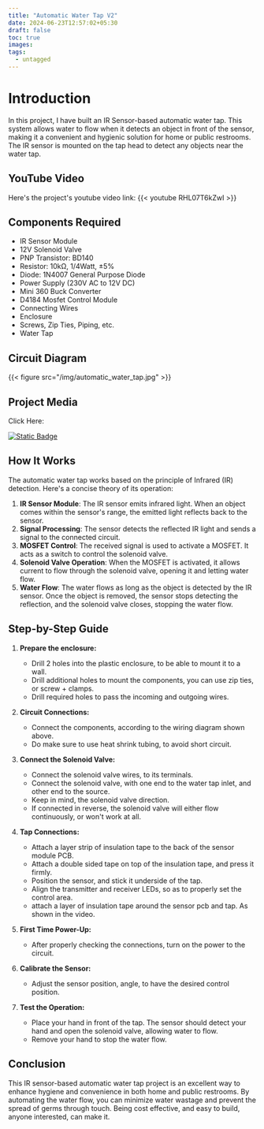 ```yaml
---
title: "Automatic Water Tap V2"
date: 2024-06-23T12:57:02+05:30
draft: false
toc: true
images:
tags:
  - untagged
---
```

# Introduction

In this project, I have built an IR Sensor-based automatic water tap. This system allows water to flow when it detects an object in front of the sensor, making it a convenient and hygienic solution for home or public restrooms. The IR sensor is mounted on the tap head to detect any objects near the water tap.

## YouTube Video

Here's the project's youtube video link:
{{< youtube RHL07T6kZwI >}}

## Components Required

- IR Sensor Module
- 12V Solenoid Valve
- PNP Transistor: BD140
- Resistor: 10kΩ, 1/4Watt, ±5%
- Diode: 1N4007 General Purpose Diode
- Power Supply (230V AC to 12V DC)
- Mini 360 Buck Converter 
- D4184 Mosfet Control Module
- Connecting Wires
- Enclosure
- Screws, Zip Ties, Piping, etc.
- Water Tap

## Circuit Diagram

{{< figure src="/img/automatic_water_tap.jpg" >}}


## Project Media 

Click Here:

[![Static Badge](https://img.shields.io/badge/GooglePhotos-Album-greenCl)](https://photos.app.goo.gl/nLhd8z81mfEargJE8)



## How It Works

The automatic water tap works based on the principle of Infrared (IR) detection. Here's a concise theory of its operation:

1. **IR Sensor Module**: The IR sensor emits infrared light. When an object comes within the sensor's range, the emitted light reflects back to the sensor.
2. **Signal Processing**: The sensor detects the reflected IR light and sends a signal to the connected circuit.
3. **MOSFET Control**: The received signal is used to activate a MOSFET. It acts as a switch to control the solenoid valve.
4. **Solenoid Valve Operation**: When the MOSFET is activated, it allows current to flow through the solenoid valve, opening it and letting water flow.
5. **Water Flow**: The water flows as long as the object is detected by the IR sensor. Once the object is removed, the sensor stops detecting the reflection, and the solenoid valve closes, stopping the water flow.

## Step-by-Step Guide

1. **Prepare the enclosure:** 
   - Drill 2 holes into the plastic enclosure, to be able to mount it to a wall. 
   - Drill additional holes to mount the components, you can use zip ties, or screw + clamps.
   - Drill required holes to pass the incoming and outgoing wires.

2. **Circuit Connections:**
   - Connect the components, according to the wiring diagram shown above.
   - Do make sure to use heat shrink tubing, to avoid short circuit.

3. **Connect the Solenoid Valve:**
   - Connect the solenoid valve wires, to its terminals. 
   - Connect the solenoid valve, with one end to the water tap inlet, and other end to the source. 
   - Keep in mind, the solenoid valve direction.
   - If connected in reverse, the solenoid valve will either flow continuously, or won't work at all.

4. **Tap Connections:**
   - Attach a layer strip of insulation tape to the back of the sensor module PCB. 
   - Attach a double sided tape on top of the insulation tape, and press it firmly.
   - Position the sensor, and stick it underside of the tap.
   - Align the transmitter and receiver LEDs, so as to properly set the control area.
   - attach a layer of insulation tape around the sensor pcb and tap. As shown in the video.

5. **First Time Power-Up:** 
   - After properly checking the connections, turn on the power to the circuit.
 
6. **Calibrate the Sensor:** 
   - Adjust the sensor position, angle, to have the desired control position. 

7. **Test the Operation:** 
   - Place your hand in front of the tap. The sensor should detect your hand and open the solenoid valve, allowing water to flow. 
   - Remove your hand to stop the water flow.

## Conclusion

This IR sensor-based automatic water tap project is an excellent way to enhance hygiene and convenience in both home and public restrooms. By automating the water flow, you can minimize water wastage and prevent the spread of germs through touch. Being cost effective, and easy to build, anyone interested, can make it.



